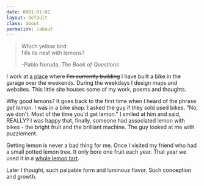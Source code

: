 ```yaml
---
date: 0001-01-01
layout: default
class: about
permalink: /about
---
```


> Which yellow bird  
> fills its nest with lemons?
>
> -Pablo Neruda, _The Book of Questions_

<p>I work at <a href='http://www.mapbox.com/' target='_blank'>a place</a> where <strike>I'm currently building</strike> I have built a bike in the garage over the weekends. During the weekdays I design maps and websites. This little site houses some of my work, poems and thoughts.</p>

Why good lemons? It goes back to the first time when I heard of the phrase _get lemon_. I was in a bike shop. I asked the guy if they sold used bikes. "No, we don't. Most of the time you'd get lemon." I smiled at him and said, REALLY? I was happy that, finally, someone had associated lemon with bikes - the bright fruit and the brilliant machine. The guy looked at me with puzzlement.

Getting lemon is never a bad thing for me. Once I visited my friend who had a small potted lemon tree. It only bore one fruit each year. That year we used it in a [whole lemon tart](http://smittenkitchen.com/blog/2009/02/whole-lemon-tart/).

Later I thought, such palpable form and luminous flavor. Such conception and growth.

<!-- <div id='portrait'></div> -->